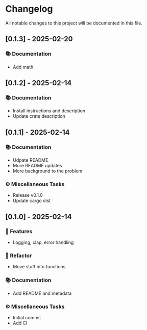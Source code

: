 # Changelog

All notable changes to this project will be documented in this file.

## [0.1.3] - 2025-02-20

### 📚 Documentation

- Add math

<!-- generated by git-cliff -->
## [0.1.2] - 2025-02-14

### 📚 Documentation

- Install instructions and description
- Update crate description

<!-- generated by git-cliff -->
## [0.1.1] - 2025-02-14

### 📚 Documentation

- Udpate README
- More README updates
- More background to the problem

### ⚙️ Miscellaneous Tasks

- Release v0.1.0
- Update cargo dist

<!-- generated by git-cliff -->
## [0.1.0] - 2025-02-14

### 🚀 Features

- Logging, clap, error handling

### 🚜 Refactor

- Move stuff into functions

### 📚 Documentation

- Add README and metadata

### ⚙️ Miscellaneous Tasks

- Initial commit
- Add CI

<!-- generated by git-cliff -->
